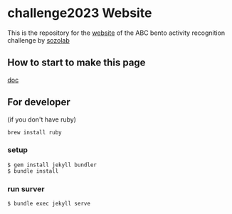 # challenge2023 Website

This is the repository for the [website](https://abc-research.github.io/challenge2024/) of the ABC bento activity recognition challenge by [sozolab](https://sozolab.jp)



## How to start to make this page
[doc](http://jekyllrb-ja.github.io/docs/)


## For developer

(if you don't have ruby)
```
brew install ruby
```

### setup

```
$ gem install jekyll bundler
$ bundle install
```


### run surver

```
$ bundle exec jekyll serve
```
